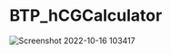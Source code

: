 # BTP_hCGCalculator

![Screenshot 2022-10-16 103417](https://user-images.githubusercontent.com/69810611/196019045-6ccbdc0f-7531-44dc-a7ed-66d23f78f4c8.png)
